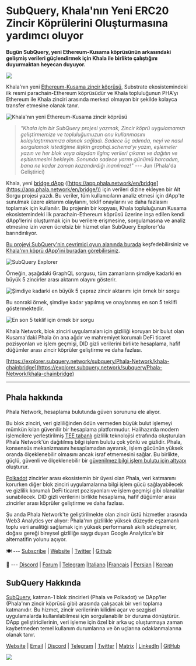 # SubQuery, Khala'nın Yeni ERC20 Zincir Köprülerini Oluşturmasına yardımcı oluyor

**Bugün SubQuery, yeni Ethereum-Kusama köprüsünün arkasındaki gelişmiş verileri güçlendirmek için Khala ile birlikte çalıştığını duyurmaktan heyecan duyuyor.**

![](https://miro.medium.com/max/700/1*rXooUCLYTT3rWp-mXSryxg.png)

Khala'nın yeni [Ethereum-Kusama zincir köprüsü](https://app.phala.network/en/bridge/), Substrate ekosistemindeki ilk resmi parachain-Ethereum köprüsüdür ve Khala topluluğunun PHA'yı Ethereum ile Khala zinciri arasında merkezi olmayan bir şekilde kolayca transfer etmesine olanak tanır.

![Khala'nın yeni Ethereum-Kusama zincir köprüsü](https://miro.medium.com/max/700/1*9k8TLUugLCsXHWOHlU2Gkg.png)

> _"Khala için bir SubQuery projesi yazmak, Zincir köprü uygulamamızı geliştirmemize ve topluluğumuzun onu kullanmasını kolaylaştırmamıza olanak sağladı. Sadece üç adımda, neyi ve nasıl sorgulamak istediğime ilişkin graphql.schema'yı yazın, eşlemeler yazın ve her blok veya olaydan ilginç verileri çıkarın ve dağıtın ve eşitlenmesini bekleyin. Sonunda sadece yarım günümü harcadım, bana ne kadar zaman kazandırdığı inanılmaz!"_ --- Jun (Phala'da Geliştirici)

Khala, yeni [bridge dApp](https://app.phala.network/en/bridge/) ([https://app.phala.network/en/bridge](https://app.phala.network/en/bridge/)) için verileri dizine ekleyen bir Alt Sorgu projesi yazdı. Bu veriler, tüm kullanıcıların analiz etmesi için dApp'te sunulmak üzere aktarım olaylarını, teklif onaylarını ve daha fazlasını toplamak için kullanılır. Bu projenin bir kopyası, Khala topluluğunun Kusama ekosistemindeki ilk parachain-Ethereum köprüsü üzerine inşa edilen kendi dApp'lerini oluşturmak için bu verilere erişmesine, sorgulamasına ve analiz etmesine izin veren ücretsiz bir hizmet olan SubQuery Explorer'da barındırılıyor.

[Bu projeyi SubQuery'nin çevrimiçi oyun alanında burada](https://explorer.subquery.network/subquery/Phala-Network/khala-chainbridge) keşfedebilirsiniz ve [Khala'nın köprü dApp'ini buradan görebilirsiniz](https://app.phala.network/en/bridge/).

![SubQuery Explorer](https://miro.medium.com/max/700/1*epyc3vnlRiWwEXN27lgZgw.png)

Örneğin, aşağıdaki GraphQL sorgusu, tüm zamanların şimdiye kadarki en büyük 5 zincirler arası aktarım olayını gösterir.

![Şimdiye kadarki en büyük 5 çapraz zincir aktarımı için örnek bir sorgu](https://miro.medium.com/max/700/1*lQiiQgti75yb1tVoXXxipw.png)

Bu sonraki örnek, şimdiye kadar yapılmış ve onaylanmış en son 5 teklifi göstermektedir.

![En son 5 teklif için örnek bir sorgu](https://miro.medium.com/max/700/1*SdlwnW-kkqZ_Lh4h7KFhtw.png)

Khala Network, blok zinciri uygulamaları için gizliliği koruyan bir bulut olan Kusama'daki Phala ön ana ağdır ve mahremiyet korumalı DeFi ticaret pozisyonları ve işlem geçmişi, DID gizli verilerini birlikte hesaplama, hafif düğümler arası zincir köprüler geliştirme ve daha fazlası.

[https://explorer.subquery.network/subquery/Phala-Network/khala-chainbridge](https://explorer.subquery.network/subquery/Phala-Network/khala-chainbridge)

---

## Phala hakkında

Phala Network, hesaplama bulutunda güven sorununu ele alıyor.

Bu blok zinciri, veri gizliliğinden ödün vermeden büyük bulut işlemeyi mümkün kılan güvenilir bir hesaplama platformudur. Halihazırda modern işlemcilere yerleştirilmiş [TEE tabanlı](https://en.wikipedia.org/wiki/Trusted_execution_environment) gizlilik teknolojisi etrafında oluşturulan Phala Network'ün dağıtılmış bilgi işlem bulutu çok yönlü ve gizlidir. Phala, konsensüs mekanizmasını hesaplamadan ayırarak, işlem gücünün yüksek oranda ölçeklenebilir olmasını ancak israf etmemesini sağlar. Bu birlikte, güçlü, güvenli ve ölçeklenebilir bir [güvenilmez bilgi işlem bulutu için altyapı](https://medium.com/phala-network/phala-transparent-and-private-global-computation-cloud-2d80c70ad1e9) oluşturur.

[Polkadot](https://polkadot.network/technology/) zincirler arası ekosistemin bir üyesi olan Phala, veri katmanını korurken diğer blok zinciri uygulamalarına bilgi işlem gücü sağlayabilecek ve gizlilik korumalı DeFi ticaret pozisyonları ve işlem geçmişi gibi olanaklar sunabilecek. DID gizli verilerini birlikte hesaplama, hafif düğümler arası zincirler arası köprüler geliştirme ve daha fazlası.

Şu anda Phala Network'te geliştirilmekte olan zincir üstü hizmetler arasında Web3 Analytics yer alıyor: Phala'nın gizlilikle yüksek düzeyde eşzamanlı toplu veri analitiği sağlamak için yüksek performanslı akıllı sözleşmeler, doğası gereği bireysel gizliliğe saygı duyan Google Analytics'e bir alternatifin yolunu açıyor.

🍽 --- [Subscribe](https://mailchi.mp/fd48395f09dc/w3a-landing-page) | [Website](https://phala.network/) | [Twitter](https://twitter.com/PhalaNetwork) | [Github](https://github.com/Phala-Network)

🥤 --- [Discord](https://discord.gg/myBmQu5) | [Forum](https://forum.phala.network/) | [Telegram](https://t.me/phalanetwork) |[Italiano](https://medium.com/phala-italia/ancora-pi%C3%B9-premi-in-arrivo-fino-a-150-pha-per-ksm-e-nuove-nft-in-edizione-speciale-ba2776148de8) |[Français](https://medium.com/phala-fran%C3%A7ais/encore-plus-de-r%C3%A9compenses-jusqu%C3%A0-150-pha-par-ksm-et-de-nouveaux-nft-%C3%A9dition-sp%C3%A9ciale-9e5f7683c5b6) | [Persian](https://virgool.io/PhalaNetwork-Persian/%D8%AC%D9%88%D8%A7%DB%8C%D8%B2-%D8%A8%DB%8C%D8%B4%D8%AA%D8%B1-%D8%A8%D8%B2%D9%88%D8%AF%DB%8C-%D8%AA%D8%A7-%DB%B1%DB%B5%DB%B0-pha-%D8%A8%D9%87-%D8%A7%D8%B2%D8%A7%DB%8C-%D9%87%D8%B1-ksm-%D9%88-%D9%86%D8%B3%D8%AE%D9%87-%D9%87%D8%A7%DB%8C-nft-%D9%88%DB%8C%DA%98%D9%87-ejxonlenaxp2) | [Korean](https://medium.com/phala-%ED%95%9C%EA%B5%AD)

## SubQuery Hakkında

[SubQuery](https://subquery.network/), katman-1 blok zincirleri (Phala ve Polkadot) ve DApp'ler (Phala'nın zincir köprüsü gibi) arasında çalışacak bir veri toplama katmanıdır. Bu hizmet, zincir verilerinin kilidini açar ve sezgisel uygulamalarda kullanılabilmesi için sorgulanabilir bir duruma dönüştürür. DApp geliştiricilerinin, veri işleme için özel bir arka uç oluşturmaya zaman kaybetmeden temel kullanım durumlarına ve ön uçlarına odaklanmalarına olanak tanır.

[Website](https://subquery.network/) | [Email](mailto:hello@subquery.network) | [Discord](https://discord.com/invite/78zg8aBSMG) | [Telegram](https://t.me/subquerynetwork) | [Twitter](https://twitter.com/subquerynetwork) | [Matrix](https://matrix.to/#/#subquery:matrix.org) | [LinkedIn](https://www.linkedin.com/company/subquery) | [GitHub](https://github.com/subquery)

![](https://miro.medium.com/max/600/1*3BFCkeqtKBhQXKg2C_iFwQ.gif)
